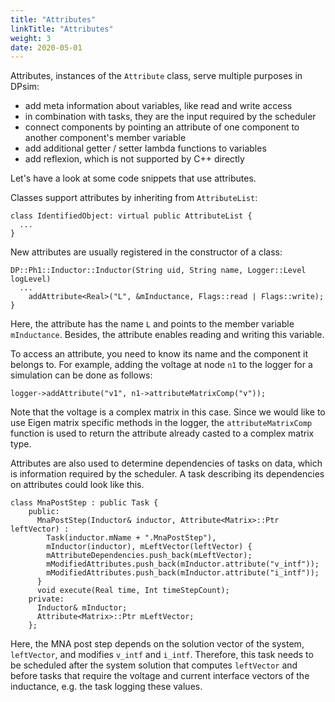 ```yaml
---
title: "Attributes"
linkTitle: "Attributes"
weight: 3
date: 2020-05-01
---
```


Attributes, instances of the `Attribute` class, serve multiple purposes in DPsim:
- add meta information about variables, like read and write access
- in combination with tasks, they are the input required by the scheduler
- connect components by pointing an attribute of one component to another component's member variable
- add additional getter / setter lambda functions to variables
- add reflexion, which is not supported by C++ directly

Let's have a look at some code snippets that use attributes.

Classes support attributes by inheriting from `AttributeList`:

    class IdentifiedObject: virtual public AttributeList {
      ...
    }

New attributes are usually registered in the constructor of a class:

    DP::Ph1::Inductor::Inductor(String uid, String name, Logger::Level logLevel)
      ...
	    addAttribute<Real>("L", &mInductance, Flags::read | Flags::write);
    }

Here, the attribute has the name `L` and points to the member variable `mInductance`.
Besides, the attribute enables reading and writing this variable.

To access an attribute, you need to know its name and the component it belongs to.
For example, adding the voltage at node `n1` to the logger for a simulation can be done as follows:

    logger->addAttribute("v1", n1->attributeMatrixComp("v"));

Note that the voltage is a complex matrix in this case.
Since we would like to use Eigen matrix specific methods in the logger, the `attributeMatrixComp` function is used to return the attribute already casted to a complex matrix type.

Attributes are also used to determine dependencies of tasks on data, which is information required by the scheduler.
A task describing its dependencies on attributes could look like this.

    class MnaPostStep : public Task {
        public:
          MnaPostStep(Inductor& inductor, Attribute<Matrix>::Ptr leftVector) :
            Task(inductor.mName + ".MnaPostStep"),
            mInductor(inductor), mLeftVector(leftVector) {
            mAttributeDependencies.push_back(mLeftVector);
            mModifiedAttributes.push_back(mInductor.attribute("v_intf"));
            mModifiedAttributes.push_back(mInductor.attribute("i_intf"));
          }
          void execute(Real time, Int timeStepCount);
        private:
          Inductor& mInductor;
          Attribute<Matrix>::Ptr mLeftVector;
        };

Here, the MNA post step depends on the solution vector of the system, `leftVector`, and modifies `v_intf` and `i_intf`.
Therefore, this task needs to be scheduled after the system solution that computes `leftVector` and before tasks that require the voltage and current interface vectors of the inductance, e.g. the task logging these values.